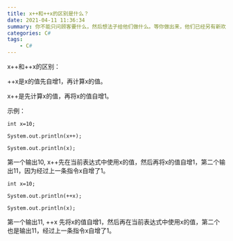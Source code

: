 ```yaml
---
title: x++和++x的区别是什么？
date: 2021-04-11 11:36:34
summary: 你不能只问顾客要什么，然后想法子给他们做什么。等你做出来，他们已经另有新欢了。
categories: C#
tags:
	- C#
---
```


x++和++x的区别：

++x是x的值先自增1，再计算x的值。

x++是先计算x的值，再将x的值自增1。

示例：

```
int x=10;
 
System.out.println(x++);  
 
System.out.println(x);
```

第一个输出10, x++先在当前表达式中使用x的值，然后再将x的值自增1，第二个输出11，因为经过上一条指令x自增了1。

```
int x=10;
 
System.out.println(++x);
 
System.out.println(x);
```

第一个输出11, ++x 先将x的值自增1，然后再在当前表达式中使用x的值，第二个也是输出11，经过上一条指令x自增了1。